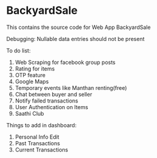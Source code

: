 # BackyardSale
This contains the source code for Web App BackyardSale

Debugging:
Nullable data entries should not be present

To do list:
1) Web Scraping for facebook group posts
2) Rating for items
3) OTP feature
4) Google Maps
5) Temporary events like Manthan renting(free)
6) Chat between buyer and seller
7) Notify failed transactions
8) User Authentication on Items
9) Saathi Club

Things to add in dashboard:
1) Personal Info Edit
2) Past Transactions
3) Current Transactions
